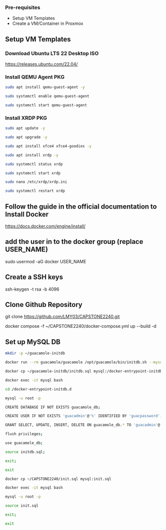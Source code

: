 ### Pre-requisites

- Setup VM Templates
- Create a VM/Container in Proxmox 


## Setup VM Templates

### Download Ubuntu LTS 22 Desktop ISO 
https://releases.ubuntu.com/22.04/

### Install QEMU Agent PKG
```bash
sudo apt install qemu-guest-agent -y

sudo systemctl enable qemu-guest-agent

sudo systemctl start qemu-guest-agent
```

### Install XRDP PKG
```bash
sudo apt update -y

sudo apt upgrade -y

sudo apt install xfce4 xfce4-goodies -y

sudo apt install xrdp -y

sudo systemctl status xrdp

sudo systemctl start xrdp

sudo nano /etc/xrdp/xrdp.ini

sudo systemctl restart xrdp
```
## Follow the guide in the official documentation to Install Docker

https://docs.docker.com/engine/install/

## add the user in to the docker group (replace USER_NAME)

sudo usermod -aG docker USER_NAME

## Create a SSH keys

ssh-keygen -t rsa -b 4096

## Clone Github Repository

git clone https://github.com/LMY03/CAPSTONE2240.git

docker compose -f ~/CAPSTONE2240/docker-compose.yml up --build -d

## Set up MySQL DB

```bash
mkdir -p ~/guacamole-initdb

docker run --rm guacamole/guacamole /opt/guacamole/bin/initdb.sh --mysql > ~/guacamole-initdb/initdb.sql

docker cp ~/guacamole-initdb/initdb.sql mysql:/docker-entrypoint-initdb.d

docker exec -it mysql bash
```
```bash
cd /docker-entrypoint-initdb.d

mysql -u root -p
```
```bash
CREATE DATABASE IF NOT EXISTS guacamole_db;

CREATE USER IF NOT EXISTS 'guacadmin'@'%' IDENTIFIED BY 'guacpassword';

GRANT SELECT, UPDATE, INSERT, DELETE ON guacamole_db.* TO 'guacadmin'@'%';

flush privileges;

use guacamole_db;

source initdb.sql;

exit;

exit
```
```bash
docker cp ~/CAPSTONE2240/init.sql mysql:init.sql

docker exec -it mysql bash
```
```bash
mysql -u root -p

source init.sql

exit;

exit

```

